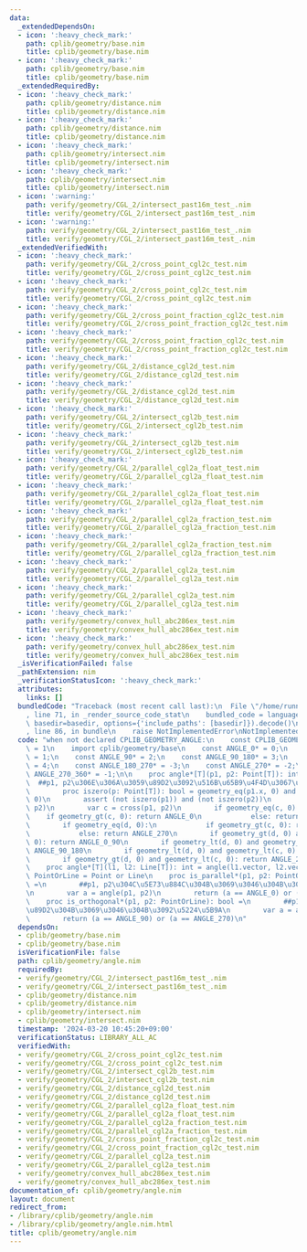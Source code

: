 ```yaml
---
data:
  _extendedDependsOn:
  - icon: ':heavy_check_mark:'
    path: cplib/geometry/base.nim
    title: cplib/geometry/base.nim
  - icon: ':heavy_check_mark:'
    path: cplib/geometry/base.nim
    title: cplib/geometry/base.nim
  _extendedRequiredBy:
  - icon: ':heavy_check_mark:'
    path: cplib/geometry/distance.nim
    title: cplib/geometry/distance.nim
  - icon: ':heavy_check_mark:'
    path: cplib/geometry/distance.nim
    title: cplib/geometry/distance.nim
  - icon: ':heavy_check_mark:'
    path: cplib/geometry/intersect.nim
    title: cplib/geometry/intersect.nim
  - icon: ':heavy_check_mark:'
    path: cplib/geometry/intersect.nim
    title: cplib/geometry/intersect.nim
  - icon: ':warning:'
    path: verify/geometry/CGL_2/intersect_past16m_test_.nim
    title: verify/geometry/CGL_2/intersect_past16m_test_.nim
  - icon: ':warning:'
    path: verify/geometry/CGL_2/intersect_past16m_test_.nim
    title: verify/geometry/CGL_2/intersect_past16m_test_.nim
  _extendedVerifiedWith:
  - icon: ':heavy_check_mark:'
    path: verify/geometry/CGL_2/cross_point_cgl2c_test.nim
    title: verify/geometry/CGL_2/cross_point_cgl2c_test.nim
  - icon: ':heavy_check_mark:'
    path: verify/geometry/CGL_2/cross_point_cgl2c_test.nim
    title: verify/geometry/CGL_2/cross_point_cgl2c_test.nim
  - icon: ':heavy_check_mark:'
    path: verify/geometry/CGL_2/cross_point_fraction_cgl2c_test.nim
    title: verify/geometry/CGL_2/cross_point_fraction_cgl2c_test.nim
  - icon: ':heavy_check_mark:'
    path: verify/geometry/CGL_2/cross_point_fraction_cgl2c_test.nim
    title: verify/geometry/CGL_2/cross_point_fraction_cgl2c_test.nim
  - icon: ':heavy_check_mark:'
    path: verify/geometry/CGL_2/distance_cgl2d_test.nim
    title: verify/geometry/CGL_2/distance_cgl2d_test.nim
  - icon: ':heavy_check_mark:'
    path: verify/geometry/CGL_2/distance_cgl2d_test.nim
    title: verify/geometry/CGL_2/distance_cgl2d_test.nim
  - icon: ':heavy_check_mark:'
    path: verify/geometry/CGL_2/intersect_cgl2b_test.nim
    title: verify/geometry/CGL_2/intersect_cgl2b_test.nim
  - icon: ':heavy_check_mark:'
    path: verify/geometry/CGL_2/intersect_cgl2b_test.nim
    title: verify/geometry/CGL_2/intersect_cgl2b_test.nim
  - icon: ':heavy_check_mark:'
    path: verify/geometry/CGL_2/parallel_cgl2a_float_test.nim
    title: verify/geometry/CGL_2/parallel_cgl2a_float_test.nim
  - icon: ':heavy_check_mark:'
    path: verify/geometry/CGL_2/parallel_cgl2a_float_test.nim
    title: verify/geometry/CGL_2/parallel_cgl2a_float_test.nim
  - icon: ':heavy_check_mark:'
    path: verify/geometry/CGL_2/parallel_cgl2a_fraction_test.nim
    title: verify/geometry/CGL_2/parallel_cgl2a_fraction_test.nim
  - icon: ':heavy_check_mark:'
    path: verify/geometry/CGL_2/parallel_cgl2a_fraction_test.nim
    title: verify/geometry/CGL_2/parallel_cgl2a_fraction_test.nim
  - icon: ':heavy_check_mark:'
    path: verify/geometry/CGL_2/parallel_cgl2a_test.nim
    title: verify/geometry/CGL_2/parallel_cgl2a_test.nim
  - icon: ':heavy_check_mark:'
    path: verify/geometry/CGL_2/parallel_cgl2a_test.nim
    title: verify/geometry/CGL_2/parallel_cgl2a_test.nim
  - icon: ':heavy_check_mark:'
    path: verify/geometry/convex_hull_abc286ex_test.nim
    title: verify/geometry/convex_hull_abc286ex_test.nim
  - icon: ':heavy_check_mark:'
    path: verify/geometry/convex_hull_abc286ex_test.nim
    title: verify/geometry/convex_hull_abc286ex_test.nim
  _isVerificationFailed: false
  _pathExtension: nim
  _verificationStatusIcon: ':heavy_check_mark:'
  attributes:
    links: []
  bundledCode: "Traceback (most recent call last):\n  File \"/home/runner/.local/lib/python3.10/site-packages/onlinejudge_verify/documentation/build.py\"\
    , line 71, in _render_source_code_stat\n    bundled_code = language.bundle(stat.path,\
    \ basedir=basedir, options={'include_paths': [basedir]}).decode()\n  File \"/home/runner/.local/lib/python3.10/site-packages/onlinejudge_verify/languages/nim.py\"\
    , line 86, in bundle\n    raise NotImplementedError\nNotImplementedError\n"
  code: "when not declared CPLIB_GEOMETRY_ANGLE:\n    const CPLIB_GEOMETRY_ANGLE*\
    \ = 1\n    import cplib/geometry/base\n    const ANGLE_0* = 0;\n    const ANGLE_0_90*\
    \ = 1;\n    const ANGLE_90* = 2;\n    const ANGLE_90_180* = 3;\n    const ANGLE_180*\
    \ = 4;\n    const ANGLE_180_270* = -3;\n    const ANGLE_270* = -2;\n    const\
    \ ANGLE_270_360* = -1;\n\n    proc angle*[T](p1, p2: Point[T]): int =\n      \
    \  ##p1, p2\u306E\u306A\u3059\u89D2\u3092\u516B\u65B9\u4F4D\u3067\u8FD4\u3059\n\
    \        proc iszero(p: Point[T]): bool = geometry_eq(p1.x, 0) and geometry_eq(p1.y,\
    \ 0)\n        assert (not iszero(p1)) and (not iszero(p2))\n        var d = dot(p1,\
    \ p2)\n        var c = cross(p1, p2)\n        if geometry_eq(c, 0):\n        \
    \    if geometry_gt(c, 0): return ANGLE_0\n            else: return ANGLE_180\n\
    \        if geometry_eq(d, 0):\n            if geometry_gt(c, 0): return ANGLE_90\n\
    \            else: return ANGLE_270\n        if geometry_gt(d, 0) and geometry_gt(c,\
    \ 0): return ANGLE_0_90\n        if geometry_lt(d, 0) and geometry_gt(c, 0): return\
    \ ANGLE_90_180\n        if geometry_lt(d, 0) and geometry_lt(c, 0): return ANGLE_180_270\n\
    \        if geometry_gt(d, 0) and geometry_lt(c, 0): return ANGLE_270_360\n\n\
    \    proc angle*[T](l1, l2: Line[T]): int = angle(l1.vector, l2.vector)\n    type\
    \ PointOrLine = Point or Line\n    proc is_parallel*(p1, p2: PointOrLine): bool\
    \ =\n        ##p1, p2\u304C\u5E73\u884C\u304B\u3069\u3046\u304B\u3092\u5224\u5B9A\
    \n        var a = angle(p1, p2)\n        return (a == ANGLE_0) or (a == ANGLE_180)\n\
    \    proc is_orthogonal*(p1, p2: PointOrLine): bool =\n        ##p1, p2\u304C\u76F4\
    \u89D2\u304B\u3069\u3046\u304B\u3092\u5224\u5B9A\n        var a = angle(p1, p2)\n\
    \        return (a == ANGLE_90) or (a == ANGLE_270)\n"
  dependsOn:
  - cplib/geometry/base.nim
  - cplib/geometry/base.nim
  isVerificationFile: false
  path: cplib/geometry/angle.nim
  requiredBy:
  - verify/geometry/CGL_2/intersect_past16m_test_.nim
  - verify/geometry/CGL_2/intersect_past16m_test_.nim
  - cplib/geometry/distance.nim
  - cplib/geometry/distance.nim
  - cplib/geometry/intersect.nim
  - cplib/geometry/intersect.nim
  timestamp: '2024-03-20 10:45:20+09:00'
  verificationStatus: LIBRARY_ALL_AC
  verifiedWith:
  - verify/geometry/CGL_2/cross_point_cgl2c_test.nim
  - verify/geometry/CGL_2/cross_point_cgl2c_test.nim
  - verify/geometry/CGL_2/intersect_cgl2b_test.nim
  - verify/geometry/CGL_2/intersect_cgl2b_test.nim
  - verify/geometry/CGL_2/distance_cgl2d_test.nim
  - verify/geometry/CGL_2/distance_cgl2d_test.nim
  - verify/geometry/CGL_2/parallel_cgl2a_float_test.nim
  - verify/geometry/CGL_2/parallel_cgl2a_float_test.nim
  - verify/geometry/CGL_2/parallel_cgl2a_fraction_test.nim
  - verify/geometry/CGL_2/parallel_cgl2a_fraction_test.nim
  - verify/geometry/CGL_2/cross_point_fraction_cgl2c_test.nim
  - verify/geometry/CGL_2/cross_point_fraction_cgl2c_test.nim
  - verify/geometry/CGL_2/parallel_cgl2a_test.nim
  - verify/geometry/CGL_2/parallel_cgl2a_test.nim
  - verify/geometry/convex_hull_abc286ex_test.nim
  - verify/geometry/convex_hull_abc286ex_test.nim
documentation_of: cplib/geometry/angle.nim
layout: document
redirect_from:
- /library/cplib/geometry/angle.nim
- /library/cplib/geometry/angle.nim.html
title: cplib/geometry/angle.nim
---
```

